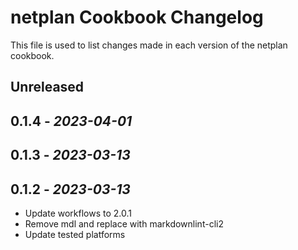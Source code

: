 # netplan Cookbook Changelog

This file is used to list changes made in each version of the netplan cookbook.

## Unreleased

## 0.1.4 - *2023-04-01*

## 0.1.3 - *2023-03-13*

## 0.1.2 - *2023-03-13*

- Update workflows to 2.0.1
- Remove mdl and replace with markdownlint-cli2
- Update tested platforms
